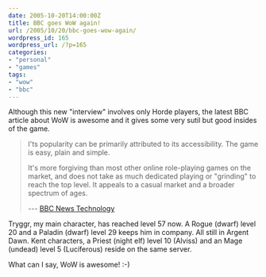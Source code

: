 ```yaml
---
date: 2005-10-20T14:00:00Z
title: BBC goes WoW again!
url: /2005/10/20/bbc-goes-wow-again/
wordpress_id: 165
wordpress_url: /?p=165
categories:
- "personal"
- "games"
tags:
- "wow"
- "bbc"
---
```


Although this new "interview" involves only Horde players, the latest BBC article about WoW is awesome and it gives some very sutil but good insides of the game.

> I'ts popularity can be primarily attributed to its accessibility. The game is easy, plain and simple.
> 
> It's more forgiving than most other online role-playing games on the market, and does not take as much dedicated playing or "grinding" to reach the top level. It appeals to a casual market and a broader spectrum of ages.
> 
> --- <a target="_blank" title="BBC News Technology: Gamer's explain Warcraft Appeal" href="http://news.bbc.co.uk/2/hi/technology/4337600.stm">BBC News Technology</a>

Tryggr, my main character, has reached level 57 now. A Rogue (dwarf) level 20 and a Paladin (dwarf) level 29 keeps him in company. All still in Argent Dawn. Kent characters, a Priest (night elf) level 10 (Alviss) and an Mage (undead) level 5 (Luciferous) reside on the same server.

What can I say, WoW is awesome! :-)
